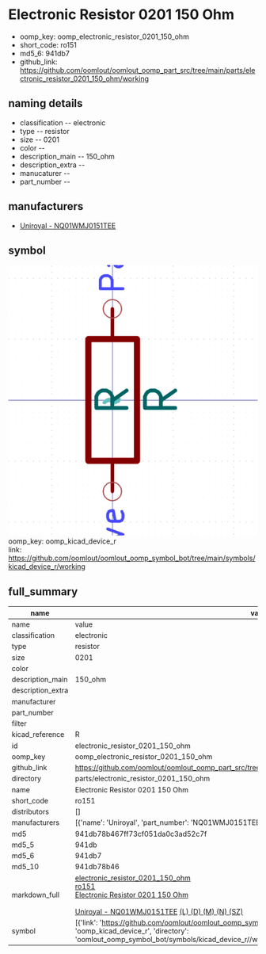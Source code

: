 # Electronic Resistor 0201 150 Ohm

  
* oomp_key: oomp_electronic_resistor_0201_150_ohm 
* short_code: ro151
* md5_6: 941db7  
* github_link: https://github.com/oomlout/oomlout_oomp_part_src/tree/main/parts/electronic_resistor_0201_150_ohm/working  
## naming details
* classification -- electronic
* type -- resistor
* size -- 0201
* color -- 
* description_main -- 150_ohm
* description_extra -- 
* manucaturer -- 
* part_number -- 


## manufacturers
* [Uniroyal - NQ01WMJ0151TEE]()  

## symbol

![](symbol/0/working/working_600.png)  
oomp_key: oomp_kicad_device_r  
link: https://github.com/oomlout/oomlout_oomp_symbol_bot/tree/main/symbols/kicad_device_r/working  


## full_summary
| name | value | 
| --- | --- | 
| name | value | 
| classification | electronic | 
| type | resistor | 
| size | 0201 | 
| color |  | 
| description_main | 150_ohm | 
| description_extra |  | 
| manufacturer |  | 
| part_number |  | 
| filter |  | 
| kicad_reference | R | 
| id | electronic_resistor_0201_150_ohm | 
| oomp_key | oomp_electronic_resistor_0201_150_ohm | 
| github_link | https://github.com/oomlout/oomlout_oomp_part_src/tree/main/parts/electronic_resistor_0201_150_ohm/working | 
| directory | parts/electronic_resistor_0201_150_ohm | 
| name | Electronic Resistor 0201 150 Ohm | 
| short_code | ro151 | 
| distributors | [] | 
| manufacturers | [{'name': 'Uniroyal', 'part_number': 'NQ01WMJ0151TEE', 'link': '', 'id': 'manufacturer_uniroyal'}] | 
| md5 | 941db78b467ff73cf051da0c3ad52c7f | 
| md5_5 | 941db | 
| md5_6 | 941db7 | 
| md5_10 | 941db78b46 | 
| markdown_full | [electronic_resistor_0201_150_ohm](https://github.com/oomlout/oomlout_oomp_part_src/tree/main/parts/electronic_resistor_0201_150_ohm/working)<br>[ro151](https://github.com/oomlout/oomlout_oomp_part_src/tree/main/parts/electronic_resistor_0201_150_ohm/working)<br>[Electronic Resistor 0201 150 Ohm](https://github.com/oomlout/oomlout_oomp_part_src/tree/main/parts/electronic_resistor_0201_150_ohm/working)<br><br>[Uniroyal - NQ01WMJ0151TEE]() [(L)  ](https://www.lcsc.com/search?q=NQ01WMJ0151TEE)[(D)  ](https://www.digikey.com/en/products?keywords=NQ01WMJ0151TEE)[(M)  ](https://www.mouser.com/Search/Refine?Keyword=NQ01WMJ0151TEE)[(N)  ](https://www.newark.com/search?st=NQ01WMJ0151TEE)[(SZ)  ](https://so.szlcsc.com/global.html?k=NQ01WMJ0151TEE)<br> | 
| symbol | [{'link': 'https://github.com/oomlout/oomlout_oomp_symbol_bot/tree/main/symbols/kicad_device_r', 'oomp_key': 'oomp_kicad_device_r', 'directory': 'oomlout_oomp_symbol_bot/symbols/kicad_device_r//working/working.kicad_sym'}] | 
